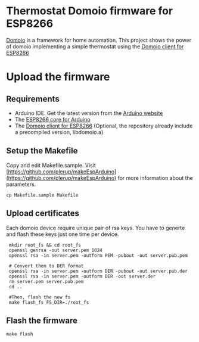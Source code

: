 Thermostat Domoio firmware for ESP8266
===========================================
[Domoio](https://domoio.com) is a framework for home automation. This project shows the power of domoio implementing a simple thermostat using the [Domoio client for ESP8266](https://github.com/eloy/domoio_esp8266)

# Upload the firmware
## Requirements
- Arduino IDE. Get the latest version from the [Arduino website](http://www.arduino.cc/en/main/software)
- The [ESP8266 core for Arduino](https://github.com/esp8266/Arduino)
- The [Domoio client for ESP8266](https://github.com/eloy/domoio_esp8266) (Optional, the repository already include a precompiled version, libdomoio.a)

## Setup the Makefile
Copy and edit Makefile.sample. Visit [https://github.com/plerup/makeEspArduino](https://github.com/plerup/makeEspArduino) for more information about the parameters.

    cp Makefile.sample Makefile

## Upload certificates
Each domoio device require unique pair of rsa keys. You have to generte and flash these keys just one time per device.


     mkdir root_fs && cd root_fs
     openssl genrsa -out server.pem 1024
     openssl rsa -in server.pem -outform PEM -pubout -out server.pub.pem

     # Convert them to DER format
     openssl rsa -in server.pem -outform DER -pubout -out server.pub.der
     openssl rsa -in server.pem -outform DER -out server.der
     rm server.pem server.pub.pem
     cd ..

     #Then, flash the new fs
     make flash_fs FS_DIR=./root_fs


## Flash the firmware

    make flash
